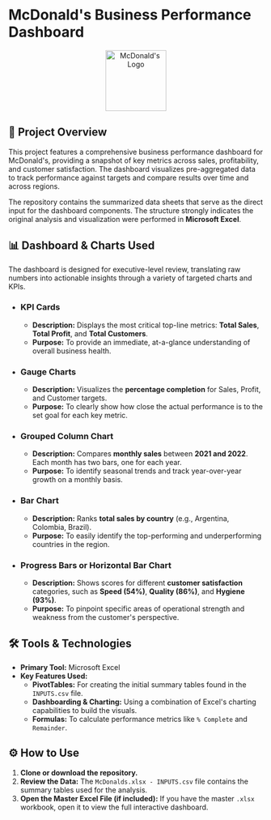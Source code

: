# McDonald's Business Performance Dashboard

<p align="center">
  <img src="https://upload.wikimedia.org/wikipedia/commons/thumb/3/36/McDonald%27s_Golden_Arches.svg/1200px-McDonald%27s_Golden_Arches.svg.png" alt="McDonald's Logo" width="120"/>
</p>

## 🚀 Project Overview

This project features a comprehensive business performance dashboard for McDonald's, providing a snapshot of key metrics across sales, profitability, and customer satisfaction. The dashboard visualizes pre-aggregated data to track performance against targets and compare results over time and across regions.

The repository contains the summarized data sheets that serve as the direct input for the dashboard components. The structure strongly indicates the original analysis and visualization were performed in **Microsoft Excel**.

## 📊 Dashboard & Charts Used

The dashboard is designed for executive-level review, translating raw numbers into actionable insights through a variety of targeted charts and KPIs.

* ### KPI Cards
    * **Description:** Displays the most critical top-line metrics: **Total Sales**, **Total Profit**, and **Total Customers**.
    * **Purpose:** To provide an immediate, at-a-glance understanding of overall business health.

* ### Gauge Charts
    * **Description:** Visualizes the **percentage completion** for Sales, Profit, and Customer targets.
    * **Purpose:** To clearly show how close the actual performance is to the set goal for each key metric.

* ### Grouped Column Chart
    * **Description:** Compares **monthly sales** between **2021 and 2022**. Each month has two bars, one for each year.
    * **Purpose:** To identify seasonal trends and track year-over-year growth on a monthly basis.

* ### Bar Chart
    * **Description:** Ranks **total sales by country** (e.g., Argentina, Colombia, Brazil).
    * **Purpose:** To easily identify the top-performing and underperforming countries in the region.

* ### Progress Bars or Horizontal Bar Chart
    * **Description:** Shows scores for different **customer satisfaction** categories, such as **Speed (54%)**, **Quality (86%)**, and **Hygiene (93%)**.
    * **Purpose:** To pinpoint specific areas of operational strength and weakness from the customer's perspective.

## 🛠️ Tools & Technologies

* **Primary Tool:** Microsoft Excel
* **Key Features Used:**
    * **PivotTables:** For creating the initial summary tables found in the `INPUTS.csv` file.
    * **Dashboarding & Charting:** Using a combination of Excel's charting capabilities to build the visuals.
    * **Formulas:** To calculate performance metrics like `% Complete` and `Remainder`.

## ⚙️ How to Use

1.  **Clone or download the repository.**
2.  **Review the Data:** The `McDonalds.xlsx - INPUTS.csv` file contains the summary tables used for the analysis.
3.  **Open the Master Excel File (if included):** If you have the master `.xlsx` workbook, open it to view the full interactive dashboard.
